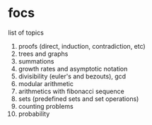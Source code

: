 # focs

list of topics
1. proofs (direct, induction, contradiction, etc)
2. trees and graphs
3. summations
4. growth rates and asymptotic notation
5. divisibility (euler's and bezouts), gcd
6. modular arithmetic
7. arithmetics with fibonacci sequence
8. sets (predefined sets and set operations)
9. counting problems
10. probability
